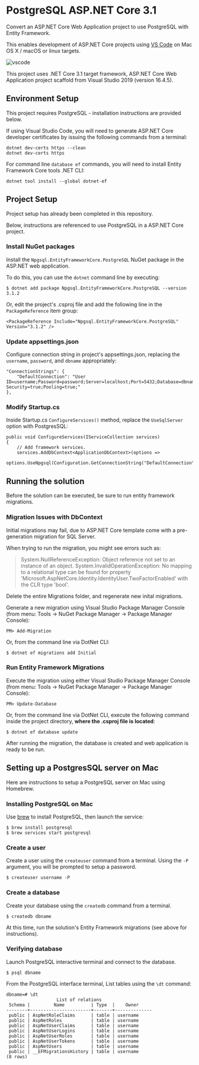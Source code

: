 # PostgreSQL ASP.NET Core 3.1

Convert an ASP.NET Core Web Application project to use PostgreSQL with Entity Framework.

This enables development of ASP.NET Core projects using [VS Code](https://code.visualstudio.com/) on Mac OS X / macOS or linux targets.

![vscode](http://labs.jasonsturges.com/coreclr/postgresql-dotnet-core.png)

This project uses .NET Core 3.1 target framework, ASP.NET Core Web Application project scaffold from Visual Studio 2019 (version 16.4.5).


## Environment Setup

This project requires PostgreSQL - installation instructions are provided below.

If using Visual Studio Code, you will need to generate ASP.NET Core developer certificates by issuing the following commands from a terminal:

    dotnet dev-certs https --clean
    dotnet dev-certs https

For command line `database ef` commands, you will need to install Entity Framework Core tools .NET CLI:

    dotnet tool install --global dotnet-ef


## Project Setup

Project setup has already been completed in this repository.  

Below, instructions are referenced to use PostgreSQL in a ASP.NET Core project.


### Install NuGet packages

Install the `Npgsql.EntityFrameworkCore.PostgreSQL` NuGet package in the ASP.NET web application.

To do this, you can use the `dotnet` command line by executing:

    $ dotnet add package Npgsql.EntityFrameworkCore.PostgreSQL --version 3.1.2

Or, edit the project's .csproj file and add the following line in the `PackageReference` item group:

    <PackageReference Include="Npgsql.EntityFrameworkCore.PostgreSQL" Version="3.1.2" />


### Update appsettings.json

Configure connection string in project's appsettings.json, replacing the `username`, `password`, and `dbname` appropriately:

    "ConnectionStrings": {
        "DefaultConnection": "User ID=username;Password=password;Server=localhost;Port=5432;Database=dbname;Integrated Security=true;Pooling=true;"
    },


### Modify Startup.cs

Inside Startup.cs `ConfigureServices()` method, replace the `UseSqlServer` option with PostgresSQL:

    public void ConfigureServices(IServiceCollection services)
    {
        // Add framework services.
        services.AddDbContext<ApplicationDbContext>(options =>
            options.UseNpgsql(Configuration.GetConnectionString("DefaultConnection")));
    

## Running the solution

Before the solution can be executed, be sure to run entity framework migrations.


### Migration Issues with DbContext

Initial migrations may fail, due to ASP.NET Core template come with a pre-generation migration for SQL Server.

When trying to run the migration, you might see errors such as:
> System.NullReferenceException: Object reference not set to an instance of an object.
> System.InvalidOperationException: No mapping to a relational type can be found for property 'Microsoft.AspNetCore.Identity.IdentityUser.TwoFactorEnabled' with the CLR type 'bool'.

Delete the entire Migrations folder, and regenerate new inital migrations.

Generate a new migration using Visual Studio Package Manager Console (from menu: Tools -> NuGet Package Manager -> Package Manager Console):

    PM> Add-Migration

Or, from the command line via DotNet CLI:

    $ dotnet ef migrations add Initial


### Run Entity Framework Migrations

Execute the migration using either Visual Studio Package Manager Console (from menu: Tools -> NuGet Package Manager -> Package Manager Console):

    PM> Update-Database

Or, from the command line via DotNet CLI, execute the following command inside the project directory, **where the .csproj file is located**:

    $ dotnet ef database update

After running the migration, the database is created and web application is ready to be run.


## Setting up a PostgresSQL server on Mac

Here are instructions to setup a PostgreSQL server on Mac using Homebrew.


### Installing PostgreSQL on Mac

Use [brew](https://brew.sh/) to install PostgreSQL, then launch the service:

    $ brew install postgresql
    $ brew services start postgresql


### Create a user

Create a user using the `createuser` command from a terminal.  Using the `-P` argument, you will be prompted to setup a password.

    $ createuser username -P


### Create a database

Create your database using the `createdb` command from a terminal.

    $ createdb dbname
    
At this time, run the solution's Entity Framework migrations (see above for instructions).


### Verifying database

Launch PostgreSQL interactive terminal and connect to the database.

    $ psql dbname


From the PostgreSQL interface terminal, List tables using the `\dt` command:

    dbname=# \dt
                       List of relations
     Schema |         Name          | Type  |    Owner     
    --------+-----------------------+-------+--------------
     public | AspNetRoleClaims      | table | username
     public | AspNetRoles           | table | username
     public | AspNetUserClaims      | table | username
     public | AspNetUserLogins      | table | username
     public | AspNetUserRoles       | table | username
     public | AspNetUserTokens      | table | username
     public | AspNetUsers           | table | username
     public | __EFMigrationsHistory | table | username
    (8 rows)
